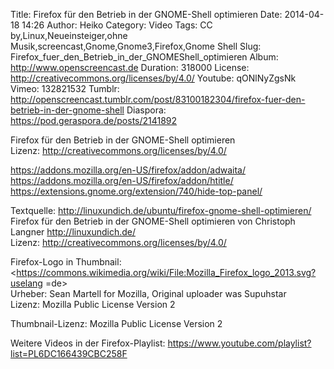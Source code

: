 Title: Firefox für den Betrieb in der GNOME-Shell optimieren
Date: 2014-04-18 14:26
Author: Heiko
Category: Video
Tags: CC by,Linux,Neueinsteiger,ohne Musik,screencast,Gnome,Gnome3,Firefox,Gnome Shell
Slug: Firefox_fuer_den_Betrieb_in_der_GNOMEShell_optimieren
Album: http://www.openscreencast.de
Duration: 318000
License: http://creativecommons.org/licenses/by/4.0/
Youtube: qONlNyZgsNk
Vimeo: 132821532
Tumblr: http://openscreencast.tumblr.com/post/83100182304/firefox-fuer-den-betrieb-in-der-gnome-shell
Diaspora: https://pod.geraspora.de/posts/2141892

Firefox für den Betrieb in der GNOME-Shell optimieren  
Lizenz: <http://creativecommons.org/licenses/by/4.0/>  
  
<https://addons.mozilla.org/en-US/firefox/addon/adwaita/>  
<https://addons.mozilla.org/en-US/firefox/addon/htitle/>  
<https://extensions.gnome.org/extension/740/hide-top-panel/>  
  
Textquelle: <http://linuxundich.de/ubuntu/firefox-gnome-shell-optimieren/>  
Firefox für den Betrieb in der GNOME-Shell optimieren von Christoph Langner
<http://linuxundich.de/>  
Lizenz: <http://creativecommons.org/licenses/by/4.0/>  
  
Firefox-Logo in Thumbnail:  
<https://commons.wikimedia.org/wiki/File:Mozilla_Firefox_logo_2013.svg?uselang
=de>  
Urheber: Sean Martell for Mozilla, Original uploader was Supuhstar  
Lizenz: Mozilla Public License Version 2  
  
Thumbnail-Lizenz: Mozilla Public License Version 2  
  
Weitere Videos in der Firefox-Playlist:
<https://www.youtube.com/playlist?list=PL6DC166439CBC258F>  
  

